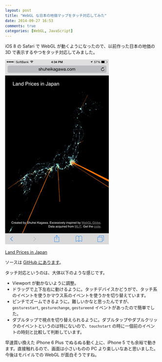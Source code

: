 ```yaml
---
layout: post
title: "WebGL な日本の地価マップをタッチ対応してみた"
date: 2014-09-27 16:53
comments: true
categories: [WebGL, JavaScript]
---
```


iOS 8 の Safari で WebGL が動くようになったので、以前作った日本の地価の 3D で表示するやつをタッチ対応してみました。

![Land Prices in Japan on iOS 8 Safari](/images/webland-ios.png)

[Land Prices in Japan](/works/webland)

ソースは [GitHub にあります](https://github.com/shuhei/webland)。

タッチ対応というのは、大体以下のような感じです。

- Viewport が動かないように調整。
- ドラッグで上下左右に動けるように。タッチデバイスかどうがで、タッチ系のイベントを使うかマウス系のイベントを使うかを切り替えています。
- ピンチでズームできるように。難しいかなと思ったんですが、`gesturestart`, `gesturechange`, `gestureend` イベントがあったので簡単でした。
- ダブルタップで視点を切り替えられるように。ダブルタップやダブルクリックのイベントというのは特にないので、`touchstart` の時に一個前のイベントの時刻と比較して判断しています。

早速買い換えた iPhone 6 Plus でぬるぬる動く上に、iPhone 5 でも余裕で動きます。直接触れるので、画面は小さいものの PC より楽しいなあと思いました。今後はモバイルでの WebGL が面白そうですね。
